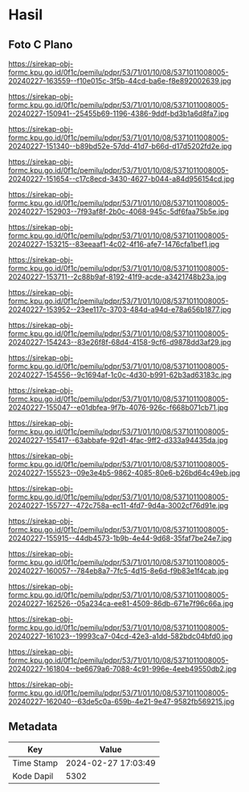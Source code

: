 # Hasil

## Foto C Plano

https://sirekap-obj-formc.kpu.go.id/0f1c/pemilu/pdpr/53/71/01/10/08/5371011008005-20240227-163559--f10e015c-3f5b-44cd-ba6e-f8e892002639.jpg

https://sirekap-obj-formc.kpu.go.id/0f1c/pemilu/pdpr/53/71/01/10/08/5371011008005-20240227-150941--25455b69-1196-4386-9ddf-bd3b1a6d8fa7.jpg

https://sirekap-obj-formc.kpu.go.id/0f1c/pemilu/pdpr/53/71/01/10/08/5371011008005-20240227-151340--b89bd52e-57dd-41d7-b66d-d17d5202fd2e.jpg

https://sirekap-obj-formc.kpu.go.id/0f1c/pemilu/pdpr/53/71/01/10/08/5371011008005-20240227-151654--c17c8ecd-3430-4627-b044-a84d956154cd.jpg

https://sirekap-obj-formc.kpu.go.id/0f1c/pemilu/pdpr/53/71/01/10/08/5371011008005-20240227-152903--7f93af8f-2b0c-4068-945c-5df6faa75b5e.jpg

https://sirekap-obj-formc.kpu.go.id/0f1c/pemilu/pdpr/53/71/01/10/08/5371011008005-20240227-153215--83eeaaf1-4c02-4f16-afe7-1476cfa1bef1.jpg

https://sirekap-obj-formc.kpu.go.id/0f1c/pemilu/pdpr/53/71/01/10/08/5371011008005-20240227-153711--2c88b9af-8192-41f9-acde-a3421748b23a.jpg

https://sirekap-obj-formc.kpu.go.id/0f1c/pemilu/pdpr/53/71/01/10/08/5371011008005-20240227-153952--23ee117c-3703-484d-a94d-e78a656b1877.jpg

https://sirekap-obj-formc.kpu.go.id/0f1c/pemilu/pdpr/53/71/01/10/08/5371011008005-20240227-154243--83e26f8f-68d4-4158-9cf6-d9878dd3af29.jpg

https://sirekap-obj-formc.kpu.go.id/0f1c/pemilu/pdpr/53/71/01/10/08/5371011008005-20240227-154556--9c1694af-1c0c-4d30-b991-62b3ad63183c.jpg

https://sirekap-obj-formc.kpu.go.id/0f1c/pemilu/pdpr/53/71/01/10/08/5371011008005-20240227-155047--e01dbfea-9f7b-4076-926c-f668b071cb71.jpg

https://sirekap-obj-formc.kpu.go.id/0f1c/pemilu/pdpr/53/71/01/10/08/5371011008005-20240227-155417--63abbafe-92d1-4fac-9ff2-d333a94435da.jpg

https://sirekap-obj-formc.kpu.go.id/0f1c/pemilu/pdpr/53/71/01/10/08/5371011008005-20240227-155523--09e3e4b5-9862-4085-80e6-b26bd64c49eb.jpg

https://sirekap-obj-formc.kpu.go.id/0f1c/pemilu/pdpr/53/71/01/10/08/5371011008005-20240227-155727--472c758a-ec11-4fd7-9d4a-3002cf76d91e.jpg

https://sirekap-obj-formc.kpu.go.id/0f1c/pemilu/pdpr/53/71/01/10/08/5371011008005-20240227-155915--44db4573-1b9b-4e44-9d68-35faf7be24e7.jpg

https://sirekap-obj-formc.kpu.go.id/0f1c/pemilu/pdpr/53/71/01/10/08/5371011008005-20240227-160057--784eb8a7-7fc5-4d15-8e6d-f9b83e1f4cab.jpg

https://sirekap-obj-formc.kpu.go.id/0f1c/pemilu/pdpr/53/71/01/10/08/5371011008005-20240227-162526--05a234ca-ee81-4509-86db-671e7f96c66a.jpg

https://sirekap-obj-formc.kpu.go.id/0f1c/pemilu/pdpr/53/71/01/10/08/5371011008005-20240227-161023--19993ca7-04cd-42e3-a1dd-582bdc04bfd0.jpg

https://sirekap-obj-formc.kpu.go.id/0f1c/pemilu/pdpr/53/71/01/10/08/5371011008005-20240227-161804--be6679a6-7088-4c91-996e-4eeb49550db2.jpg

https://sirekap-obj-formc.kpu.go.id/0f1c/pemilu/pdpr/53/71/01/10/08/5371011008005-20240227-162040--63de5c0a-659b-4e21-9e47-9582fb569215.jpg


## Metadata

| Key        | Value               |
| ---------- | ------------------- |
| Time Stamp | 2024-02-27 17:03:49 |
| Kode Dapil | 5302                |



